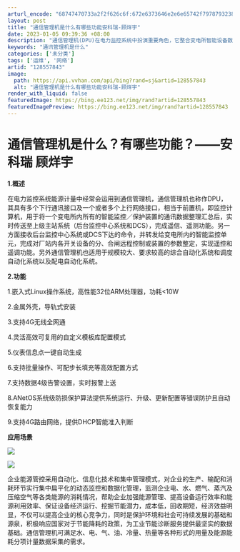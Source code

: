 ```yaml
---
arturl_encode: "68747470733a2f2f626c6f:672e6373646e2e6e65742f797879323838313537383432362f:61727469636c652f64657461696c732f313238353537383433"
layout: post
title: "通信管理机是什么有哪些功能安科瑞-顾烊宇"
date: 2023-01-05 09:39:36 +08:00
description: "通信管理机(DPU)在电力监控系统中扮演重要角色，它整合变电所智能设备数据，实现遥信、遥测功能，并通"
keywords: "通讯管理机是什么"
categories: ['未分类']
tags: ['运维', '网络']
artid: "128557843"
image:
  path: https://api.vvhan.com/api/bing?rand=sj&artid=128557843
  alt: "通信管理机是什么有哪些功能安科瑞-顾烊宇"
render_with_liquid: false
featuredImage: https://bing.ee123.net/img/rand?artid=128557843
featuredImagePreview: https://bing.ee123.net/img/rand?artid=128557843
---
```


# 通信管理机是什么？有哪些功能？——安科瑞 顾烊宇

**1.概述**

在电力监控系统能源计量中经常会运用到通信管理机，通信管理机也称作DPU，其具有多个下行通讯接口及一个或者多个上行网络接口，相当于前置机，即监控计算机，用于将一个变电所内所有的智能监控／保护装置的通讯数据整理汇总后，实时传送至上级主站系统（后台监控中心系统和DCS），完成遥信、遥测功能。另一方面接收后台监控中心系统或DCS下达的命令，并转发给变电所内的智能监控单元，完成对厂站内各开关设备的分、合闸远程控制或装置的参数整定，实现遥控和遥调功能。另外通信管理机也适用于规模较大、要求较高的综合自动化系统和调度自动化系统以及配电自动化系统。

**2.功能**

1.嵌入式Linux操作系统，高性能32位ARM处理器，功耗<10W

2.金属外壳，导轨式安装

3.支持4G无线全网通

4.灵活高效可复用的自定义模板库配置模式

5.仪表信息点一键自动生成

6.支持批量操作、可配步长填充等高效配置方式

7.支持数据4级告警设置，实时报警上送

8.ANetOS系统级防损保护算法提供系统运行、升级、更新配置等错误防护且自动恢复能力

9.支持4G路由网络，提供DHCP智能准入判断

**应用场景**

![](https://i-blog.csdnimg.cn/blog_migrate/bf370792fbc8a6e1da82f16c958b580a.png)

![](https://i-blog.csdnimg.cn/blog_migrate/5b34e7a24e8d32cdcb1e6561271c120c.png)

企业能源管控采用自动化、信息化技术和集中管理模式，对企业的生产、输配和消耗环节实行集中扁平化的动态监控和数据化管理，监测企业电、水、燃气、蒸汽及压缩空气等各类能源的消耗情况，帮助企业加强能源管理、提高设备运行效率和能源利用效率、保证设备经济运行、挖掘节能潜力，成本低，回收期短，经济效益明显，不仅可以提高企业的核心竞争力，同时是保护环境和社会可持续发展的基础和源泉，积极响应国家对于节能降耗的政策，为工业节能诊断服务提供最坚实的数据基础。通信管理机可满足水、电、气、油、冷量、热量等各种形式的用量及能源能耗分项计量数据采集的需求。